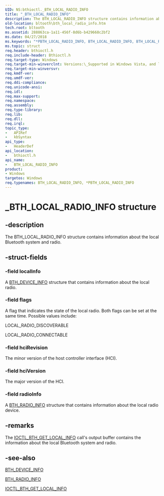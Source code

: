```yaml
---
UID: NS:bthioctl._BTH_LOCAL_RADIO_INFO
title: "_BTH_LOCAL_RADIO_INFO"
description: The BTH_LOCAL_RADIO_INFO structure contains information about the local Bluetooth system and radio.
old-location: bltooth\bth_local_radio_info.htm
tech.root: bltooth
ms.assetid: 288863ca-1a11-456f-8d6b-b429668c2bf2
ms.date: 04/27/2018
ms.keywords: "*PBTH_LOCAL_RADIO_INFO, BTH_LOCAL_RADIO_INFO, BTH_LOCAL_RADIO_INFO structure [Bluetooth Devices], PBTH_LOCAL_RADIO_INFO, PBTH_LOCAL_RADIO_INFO structure pointer [Bluetooth Devices], _BTH_LOCAL_RADIO_INFO, bltooth.bth_local_radio_info, bth_structs_8d140abe-9333-4e54-b55b-4ebbd3e1fca3.xml, bthioctl/BTH_LOCAL_RADIO_INFO, bthioctl/PBTH_LOCAL_RADIO_INFO"
ms.topic: struct
req.header: bthioctl.h
req.include-header: Bthioctl.h
req.target-type: Windows
req.target-min-winverclnt: Versions:\_Supported in Windows Vista, and later.
req.target-min-winversvr: 
req.kmdf-ver: 
req.umdf-ver: 
req.ddi-compliance: 
req.unicode-ansi: 
req.idl: 
req.max-support: 
req.namespace: 
req.assembly: 
req.type-library: 
req.lib: 
req.dll: 
req.irql: 
topic_type:
-	APIRef
-	kbSyntax
api_type:
-	HeaderDef
api_location:
-	bthioctl.h
api_name:
-	BTH_LOCAL_RADIO_INFO
product:
- Windows
targetos: Windows
req.typenames: BTH_LOCAL_RADIO_INFO, *PBTH_LOCAL_RADIO_INFO
---
```


# _BTH_LOCAL_RADIO_INFO structure


## -description


The BTH_LOCAL_RADIO_INFO structure contains information about the local Bluetooth system and
  radio.


## -struct-fields




### -field localInfo

A 
     <a href="https://go.microsoft.com/fwlink/p/?linkid=50713">BTH_DEVICE_INFO</a> structure that contains
     information about the local radio.


### -field flags

A flag that indicates the state of the local radio. Both flags can be set at the same time.
     Possible values include:
     

LOCAL_RADIO_DISCOVERABLE





LOCAL_RADIO_CONNECTABLE


### -field hciRevision

The minor version of the host controller interface (HCI).


### -field hciVersion

The major version of the HCI.


### -field radioInfo

A 
     <a href="https://msdn.microsoft.com/library/windows/hardware/ff536646">BTH_RADIO_INFO</a> structure that contains
     information about the local radio device.


## -remarks



The 
    <a href="https://msdn.microsoft.com/library/windows/hardware/ff536684">IOCTL_BTH_GET_LOCAL_INFO</a> call's
    output buffer contains the information about the local Bluetooth system and radio.




## -see-also




<a href="https://go.microsoft.com/fwlink/p/?linkid=50713">BTH_DEVICE_INFO</a>



<a href="https://msdn.microsoft.com/library/windows/hardware/ff536646">BTH_RADIO_INFO</a>



<a href="https://msdn.microsoft.com/library/windows/hardware/ff536684">IOCTL_BTH_GET_LOCAL_INFO</a>
 

 

